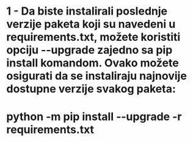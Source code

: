 # 1 -  Da biste instalirali poslednje verzije paketa koji su navedeni u requirements.txt, možete koristiti opciju --upgrade zajedno sa pip install komandom. Ovako možete osigurati da se instaliraju najnovije dostupne verzije svakog paketa:
# python -m pip install --upgrade -r requirements.txt
